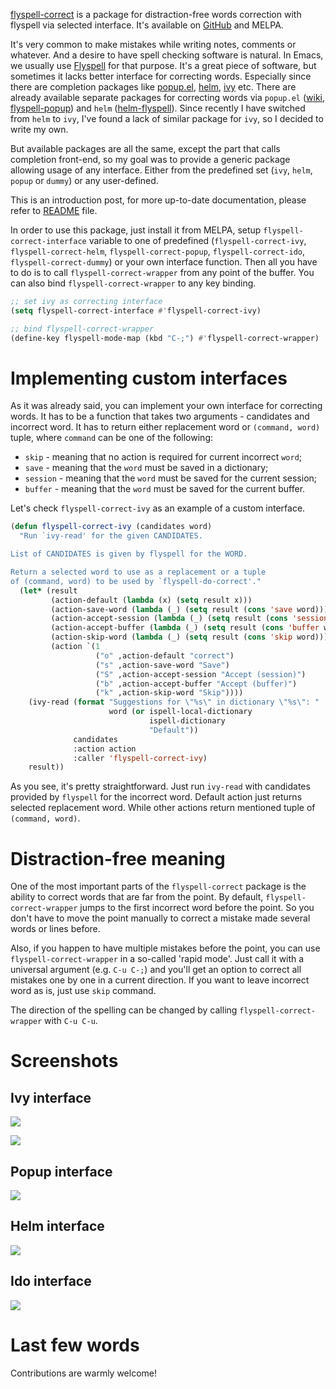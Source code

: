 [flyspell-correct](https://github.com/d12frosted/flyspell-correct) is a package for distraction-free words correction with flyspell via selected interface. It's available on [GitHub](https://github.com/d12frosted/flyspell-correct) and MELPA.

It's very common to make mistakes while writing notes, comments or whatever. And a desire to have spell checking software is natural. In Emacs, we usually use [Flyspell](https://www.emacswiki.org/emacs/FlySpell) for that purpose. It's a great piece of software, but sometimes it lacks better interface for correcting words. Especially since there are completion packages like [popup.el](https://github.com/auto-complete/popup-el), [helm](https://github.com/emacs-helm/helm), [ivy](https://github.com/abo-abo/swiper) etc. There are already available separate packages for correcting words via `popup.el` ([wiki](https://www.emacswiki.org/emacs/FlySpell#toc11), [flyspell-popup](https://github.com/xuchunyang/flyspell-popup)) and `helm` ([helm-flyspell](https://github.com/pronobis/helm-flyspell)). Since recently I have switched from `helm` to `ivy`, I've found a lack of similar package for `ivy`, so I decided to write my own.

But available packages are all the same, except the part that calls completion front-end, so my goal was to provide a generic package allowing usage of any interface. Either from the predefined set (`ivy`, `helm`, `popup` or `dummy`) or any user-defined.

This is an introduction post, for more up-to-date documentation, please refer to [README](https://github.com/d12frosted/flyspell-correct) file.

<!--more-->

In order to use this package, just install it from MELPA, setup `flyspell-correct-interface` variable to one of predefined (`flyspell-correct-ivy`, `flyspell-correct-helm`, `flyspell-correct-popup`, `flyspell-correct-ido`, `flyspell-correct-dummy`) or your own interface function. Then all you have to do is to call `flyspell-correct-wrapper` from any point of the buffer. You can also bind `flyspell-correct-wrapper` to any key binding.

``` commonlisp
;; set ivy as correcting interface
(setq flyspell-correct-interface #'flyspell-correct-ivy)

;; bind flyspell-correct-wrapper
(define-key flyspell-mode-map (kbd "C-;") #'flyspell-correct-wrapper)
```

# Implementing custom interfaces

As it was already said, you can implement your own interface for correcting words. It has to be a function that takes two arguments - candidates and incorrect word. It has to return either replacement word or `(command, word)` tuple, where `command` can be one of the following:

- `skip` - meaning that no action is required for current incorrect `word`;
- `save` - meaning that the `word` must be saved in a dictionary;
- `session` - meaning that the `word` must be saved for the current session;
- `buffer` - meaning that the `word` must be saved for the current buffer.

Let's check `flyspell-correct-ivy` as an example of a custom interface.

``` commonlisp
(defun flyspell-correct-ivy (candidates word)
  "Run `ivy-read' for the given CANDIDATES.

List of CANDIDATES is given by flyspell for the WORD.

Return a selected word to use as a replacement or a tuple
of (command, word) to be used by `flyspell-do-correct'."
  (let* (result
         (action-default (lambda (x) (setq result x)))
         (action-save-word (lambda (_) (setq result (cons 'save word))))
         (action-accept-session (lambda (_) (setq result (cons 'session word))))
         (action-accept-buffer (lambda (_) (setq result (cons 'buffer word))))
         (action-skip-word (lambda (_) (setq result (cons 'skip word))))
         (action `(1
                   ("o" ,action-default "correct")
                   ("s" ,action-save-word "Save")
                   ("S" ,action-accept-session "Accept (session)")
                   ("b" ,action-accept-buffer "Accept (buffer)")
                   ("k" ,action-skip-word "Skip"))))
    (ivy-read (format "Suggestions for \"%s\" in dictionary \"%s\": "
                      word (or ispell-local-dictionary
                               ispell-dictionary
                               "Default"))
              candidates
              :action action
              :caller 'flyspell-correct-ivy)
    result))
```

As you see, it's pretty straightforward. Just run `ivy-read` with candidates provided by `flyspell` for the incorrect word. Default action just returns selected replacement word. While other actions return mentioned tuple of `(command, word)`.

# Distraction-free meaning

One of the most important parts of the `flyspell-correct` package is the ability to correct words that are far from the point. By default, `flyspell-correct-wrapper` jumps to the first incorrect word before the point. So you don't have to move the point manually to correct a mistake made several words or lines before.

Also, if you happen to have multiple mistakes before the point, you can use `flyspell-correct-wrapper` in a so-called 'rapid mode'. Just call it with a universal argument (e.g. `C-u C-;`) and you'll get an option to correct all mistakes one by one in a current direction. If you want to leave incorrect word as is, just use `skip` command.

The direction of the spelling can be changed by calling `flyspell-correct-wrapper` with `C-u C-u`.

# Screenshots

## Ivy interface

![](/images/2016-05-09-flyspell-correct-intro/2022-07-19-17-56-25-screenshot-ivy-1.webp)

![](/images/2016-05-09-flyspell-correct-intro/2022-07-19-17-56-25-screenshot-ivy-2.webp)

## Popup interface

![](/images/2016-05-09-flyspell-correct-intro/2022-07-19-17-56-45-screenshot-popup.webp)

## Helm interface

![](/images/2016-05-09-flyspell-correct-intro/2022-07-19-17-56-59-screenshot-helm.webp)

## Ido interface

![](/images/2016-05-09-flyspell-correct-intro/2022-07-19-17-57-10-screenshot-ido.webp)

# Last few words

Contributions are warmly welcome!
